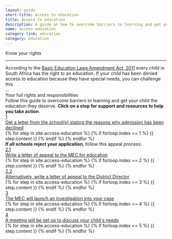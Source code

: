 ```yaml
---
layout: guide
short-title: Access to education
title: Access to education
description: A guide on how to overcome barriers to learning and get your child the education they deserve
name: access-education
category-link: education
category: Education
---
```

<div class="did-you-know">
  <div class="title">
    <i class="fa fa-question-circle fa-fw" aria-hidden="true"></i> Know your rights
  </div>
  <hr>
  <div class="content">
    According to the <a class="act" target="_blank" href="https://www.acts.co.za/south-african-schools-act/index.html"> <i class="fa fa-fw fa-gavel" aria-hidden="true"></i> Basic Education Laws Amendment Act, 2011</a> every child in South Africa has the right to an education. If your child has been denied access to education because they have special needs, you can challenge this.
  </div>
  <div class="extra">
    ...
  </div>
  <a class="btn btn-primary show-extra"><i class="fa fa-caret-down" aria-hidden="true"></i> Your full rights and responsibilities</a>
</div>

<div class="guide">
  <div class="description">Follow this guide to overcome barriers to learning and get your child the education they deserve. <b>Click on a step for support and resources to help you take action</b>.</div>

  <div class="single-step">
    <a href="1" class="title-box">
      <div class="circle">1</div>
      <div class="title">Get a letter from the school(s) stating the reasons why admission has been declined</div>
    </a>
    <div class="content">
      {% for step in site.access-education %}
        {% if forloop.index == 1 %}
          {{ step.content }}
        {% endif %}
      {% endfor %}
    </div>
  </div>

  <div class="comment"><b>If all schools reject your application</b>, follow this appeal process:</div>

  <div class="single-step">
    <a href="2-1" class="title-box">
      <div class="circle">2.1</div>
      <div class="title">Write a letter of appeal to the MEC for education</div>
    </a>
    <div class="content">
      {% for step in site.access-education %}
        {% if forloop.index == 2 %}
          {{ step.content }}
        {% endif %}
      {% endfor %}
    </div>
  </div>

  <div class="single-step">
    <a href="2-2" class="title-box">
      <div class="circle">2.2</div>
      <div class="title">Alternatively, write a letter of appeal to the District Director</div>
    </a>
    <div class="content">
      {% for step in site.access-education %}
        {% if forloop.index == 3 %}
          {{ step.content }}
        {% endif %}
      {% endfor %}
    </div>
  </div>

  <div class="single-step">
    <a href="3" class="title-box">
      <div class="circle">3</div>
      <div class="title">The MEC will launch an investigation into your case</div>
    </a>
    <div class="content">
      {% for step in site.access-education %}
        {% if forloop.index == 4 %}
          {{ step.content }}
        {% endif %}
      {% endfor %}
    </div>
  </div>

  <div class="single-step">
    <a href="4" class="title-box">
      <div class="circle">4</div>
      <div class="title">A meeting will be set up to discuss your child's needs</div>
    </a>
    <div class="content">
      {% for step in site.access-education %}
        {% if forloop.index == 5 %}
          {{ step.content }}
        {% endif %}
      {% endfor %}
    </div>
  </div>
</div>